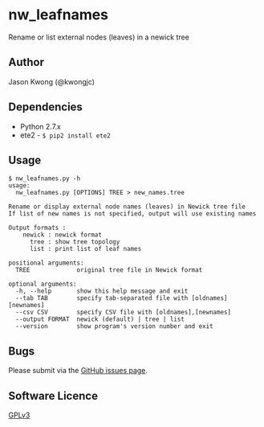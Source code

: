 # nw_leafnames
Rename or list external nodes (leaves) in a newick tree

## Author

Jason Kwong (@kwongjc)

## Dependencies
* Python 2.7.x
* ete2 - `$ pip2 install ete2`

## Usage

```
$ nw_leafnames.py -h
usage: 
  nw_leafnames.py [OPTIONS] TREE > new_names.tree

Rename or display external node names (leaves) in Newick tree file
If list of new names is not specified, output will use existing names

Output formats :
	newick : newick format
	  tree : show tree topology
	  list : print list of leaf names

positional arguments:
  TREE             original tree file in Newick format

optional arguments:
  -h, --help       show this help message and exit
  --tab TAB        specify tab-separated file with [oldnames] [newnames]
  --csv CSV        specify CSV file with [oldnames],[newnames]
  --output FORMAT  newick (default) | tree | list
  --version        show program's version number and exit
```

## Bugs

Please submit via the [GitHub issues page](https://github.com/kwongj/nw_leafnames/issues).  

## Software Licence

[GPLv3](https://github.com/kwongj/nw_leafnames/blob/master/LICENSE)
